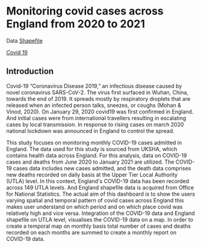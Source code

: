 # Monitoring covid cases across England from 2020 to 2021
Data
[Shapefile](https://geoportal.statistics.gov.uk/datasets/127c4bda06314409a1fa0df505f510e6_0/explore?location=50.499108%2C0.348505%2C5.00)

[Covid 19](https://ukhsa-dashboard.data.gov.uk/covid-19-archive-data-download)
## Introduction
Covid-19 “Coronavirus Disease 2019,” an infectious disease caused by novel coronavirus SARS-CoV-2. The virus first surfaced in Wuhan, China, towards the end of 2019. It spreads mostly by respiratory droplets that are released when an infected person talks, sneezes, or coughs (Mohan & Vinod, 2020). On January 29, 2020 covid19 was first confirmed in England. And initial cases were from international travellers resulting in escalating cases by local transmission. In response to rising cases on march 2020 national lockdown was announced in England to control the spread.

This study focuses on monitoring monthly COVID-19 cases admitted in England. The data used for this study is sourced from UKSHA, which contains health data across England. For this analysis, data on COVID-19 cases and deaths from June 2020 to January 2021 are utilized. The COVID-19 cases data includes new cases admitted, and the death data comprises new deaths recorded on daily basis at the Upper Tier Local Authority (UTLA) level. In this context, England's COVID-19 data has been recorded across 149 UTLA levels. And England shapefile data is acquired from Office for National Statistics. The actual aim of this dashboard is to show the users varying spatial and temporal pattern of covid cases across England this makes user understand on which period and on which place covid was relatively high and vice versa. Integration of the COVID-19 data and England shapefile on UTLA level, visualises the COVID-19 data on a map. In order to create a temporal map on monthly basis total number of cases and deaths recorded on each months are summed to create a monthly report on COVID-19 data.
